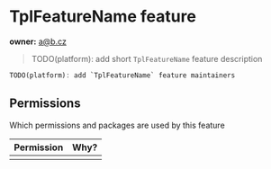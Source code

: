 # TplFeatureName feature

**owner:** a@b.cz

> TODO(platform): add short `TplFeatureName` feature description

```dart
TODO(platform): add `TplFeatureName` feature maintainers
```

## Permissions

Which permissions and packages are used by this feature

|Permission|Why?|
|-|-|
| | |
